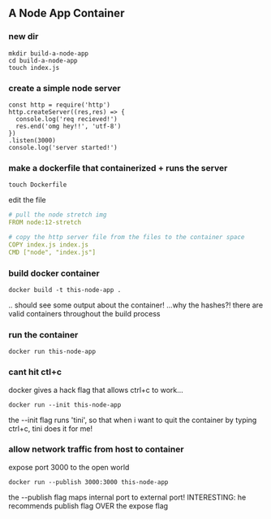 ## A Node App Container
### new dir
```
mkdir build-a-node-app
cd build-a-node-app
touch index.js
```

### create a simple node server
```
const http = require('http')
http.createServer((res,res) => {
  console.log('req recieved!')
  res.end('omg hey!!', 'utf-8')
})
.listen(3000)
console.log('server started!')
```

### make a dockerfile that containerized + runs the server
```
touch Dockerfile
```
edit the file
```yaml
# pull the node stretch img
FROM node:12-stretch

# copy the http server file from the files to the container space
COPY index.js index.js
CMD ["node", "index.js"]
```

### build docker container
```
docker build -t this-node-app .
```
.. should see some output about the container!
...why the hashes?! there are valid containers throughout the build process

### run the container
``` 
docker run this-node-app
```

### cant hit ctl+c
docker gives a hack flag that allows ctrl+c to work...
```
docker run --init this-node-app
```
the --init flag runs 'tini', so that when i want to quit the container by typing ctrl+c, tini does it for me!

### allow network traffic from host to container
expose port 3000 to the open world
```
docker run --publish 3000:3000 this-node-app
```
the --publish flag maps internal port to external port!
INTERESTING: he recommends publish flag OVER the expose flag